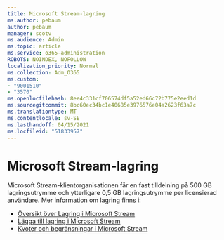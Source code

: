 ```yaml
---
title: Microsoft Stream-lagring
ms.author: pebaum
author: pebaum
manager: scotv
ms.audience: Admin
ms.topic: article
ms.service: o365-administration
ROBOTS: NOINDEX, NOFOLLOW
localization_priority: Normal
ms.collection: Adm_O365
ms.custom:
- "9001510"
- "3570"
ms.openlocfilehash: 8ee4c331cf706574df5a52ed66c72b775e2eed1d
ms.sourcegitcommit: 8bc60ec34bc1e40685e3976576e04a2623f63a7c
ms.translationtype: MT
ms.contentlocale: sv-SE
ms.lasthandoff: 04/15/2021
ms.locfileid: "51833957"
---
```

# <a name="microsoft-stream-storage"></a>Microsoft Stream-lagring

Microsoft Stream-klientorganisationen får en fast tilldelning på 500 GB lagringsutrymme och ytterligare 0,5 GB lagringsutrymme per licensierad användare.
Mer information om lagring finns i:

- [Översikt över Lagring i Microsoft Stream](https://docs.microsoft.com/stream/license-overview#storage)
- [Lägga till lagring i Microsoft Stream](https://docs.microsoft.com/stream/storage-add-on)
- [Kvoter och begränsningar i Microsoft Stream](https://docs.microsoft.com/stream/quotas-and-limitations)
